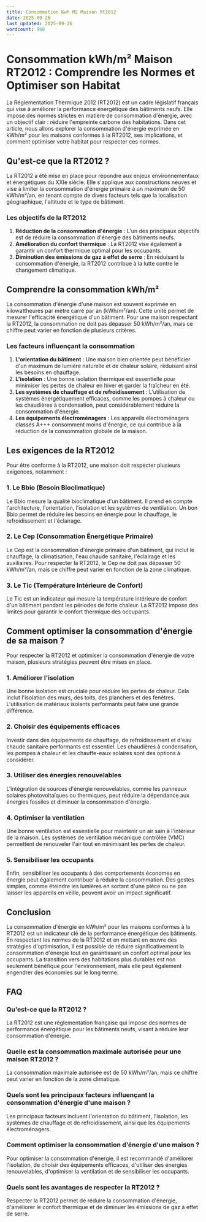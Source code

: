 ```yaml
---
title: Consommation Kwh M2 Maison Rt2012
date: 2025-09-26
last_updated: 2025-09-26
wordcount: 968
---
```


# Consommation kWh/m² Maison RT2012 : Comprendre les Normes et Optimiser son Habitat

La Réglementation Thermique 2012 (RT2012) est un cadre législatif français qui vise à améliorer la performance énergétique des bâtiments neufs. Elle impose des normes strictes en matière de consommation d'énergie, avec un objectif clair : réduire l'empreinte carbone des habitations. Dans cet article, nous allons explorer la consommation d'énergie exprimée en kWh/m² pour les maisons conformes à la RT2012, ses implications, et comment optimiser votre habitat pour respecter ces normes.

## Qu'est-ce que la RT2012 ?

La RT2012 a été mise en place pour répondre aux enjeux environnementaux et énergétiques du XXIe siècle. Elle s'applique aux constructions neuves et vise à limiter la consommation d'énergie primaire à un maximum de 50 kWh/m²/an, en tenant compte de divers facteurs tels que la localisation géographique, l'altitude et le type de bâtiment.

### Les objectifs de la RT2012

1. **Réduction de la consommation d'énergie** : L'un des principaux objectifs est de réduire la consommation d'énergie des bâtiments neufs.
2. **Amélioration du confort thermique** : La RT2012 vise également à garantir un confort thermique optimal pour les occupants.
3. **Diminution des émissions de gaz à effet de serre** : En réduisant la consommation d'énergie, la RT2012 contribue à la lutte contre le changement climatique.

## Comprendre la consommation kWh/m²

La consommation d'énergie d'une maison est souvent exprimée en kilowattheures par mètre carré par an (kWh/m²/an). Cette unité permet de mesurer l'efficacité énergétique d'un bâtiment. Pour une maison respectant la RT2012, la consommation ne doit pas dépasser 50 kWh/m²/an, mais ce chiffre peut varier en fonction de plusieurs critères.

### Les facteurs influençant la consommation

1. **L'orientation du bâtiment** : Une maison bien orientée peut bénéficier d'un maximum de lumière naturelle et de chaleur solaire, réduisant ainsi les besoins en chauffage.
2. **L'isolation** : Une bonne isolation thermique est essentielle pour minimiser les pertes de chaleur en hiver et garder la fraîcheur en été.
3. **Les systèmes de chauffage et de refroidissement** : L'utilisation de systèmes énergétiquement efficaces, comme les pompes à chaleur ou les chaudières à condensation, peut considérablement réduire la consommation d'énergie.
4. **Les équipements électroménagers** : Les appareils électroménagers classés A+++ consomment moins d'énergie, ce qui contribue à la réduction de la consommation globale de la maison.

## Les exigences de la RT2012

Pour être conforme à la RT2012, une maison doit respecter plusieurs exigences, notamment :

### 1. Le Bbio (Besoin Bioclimatique)

Le Bbio mesure la qualité bioclimatique d'un bâtiment. Il prend en compte l'architecture, l'orientation, l'isolation et les systèmes de ventilation. Un bon Bbio permet de réduire les besoins en énergie pour le chauffage, le refroidissement et l'éclairage.

### 2. Le Cep (Consommation Énergétique Primaire)

Le Cep est la consommation d'énergie primaire d'un bâtiment, qui inclut le chauffage, la climatisation, l'eau chaude sanitaire, l'éclairage et les auxiliaires. Pour respecter la RT2012, le Cep ne doit pas dépasser 50 kWh/m²/an, mais ce chiffre peut varier en fonction de la zone climatique.

### 3. Le Tic (Température Intérieure de Confort)

Le Tic est un indicateur qui mesure la température intérieure de confort d'un bâtiment pendant les périodes de forte chaleur. La RT2012 impose des limites pour garantir le confort thermique des occupants.

## Comment optimiser la consommation d'énergie de sa maison ?

Pour respecter la RT2012 et optimiser la consommation d'énergie de votre maison, plusieurs stratégies peuvent être mises en place.

### 1. Améliorer l'isolation

Une bonne isolation est cruciale pour réduire les pertes de chaleur. Cela inclut l'isolation des murs, des toits, des planchers et des fenêtres. L'utilisation de matériaux isolants performants peut faire une grande différence.

### 2. Choisir des équipements efficaces

Investir dans des équipements de chauffage, de refroidissement et d'eau chaude sanitaire performants est essentiel. Les chaudières à condensation, les pompes à chaleur et les chauffe-eaux solaires sont des options à considérer.

### 3. Utiliser des énergies renouvelables

L'intégration de sources d'énergie renouvelables, comme les panneaux solaires photovoltaïques ou thermiques, peut réduire la dépendance aux énergies fossiles et diminuer la consommation d'énergie.

### 4. Optimiser la ventilation

Une bonne ventilation est essentielle pour maintenir un air sain à l'intérieur de la maison. Les systèmes de ventilation mécanique contrôlée (VMC) permettent de renouveler l'air tout en minimisant les pertes de chaleur.

### 5. Sensibiliser les occupants

Enfin, sensibiliser les occupants à des comportements économes en énergie peut également contribuer à réduire la consommation. Des gestes simples, comme éteindre les lumières en sortant d'une pièce ou ne pas laisser les appareils en veille, peuvent avoir un impact significatif.

## Conclusion

La consommation d'énergie en kWh/m² pour les maisons conformes à la RT2012 est un indicateur clé de la performance énergétique des bâtiments. En respectant les normes de la RT2012 et en mettant en œuvre des stratégies d'optimisation, il est possible de réduire significativement la consommation d'énergie tout en garantissant un confort optimal pour les occupants. La transition vers des habitations plus durables est non seulement bénéfique pour l'environnement, mais elle peut également engendrer des économies sur le long terme.

## FAQ

### Qu'est-ce que la RT2012 ?

La RT2012 est une réglementation française qui impose des normes de performance énergétique pour les bâtiments neufs, visant à réduire leur consommation d'énergie.

### Quelle est la consommation maximale autorisée pour une maison RT2012 ?

La consommation maximale autorisée est de 50 kWh/m²/an, mais ce chiffre peut varier en fonction de la zone climatique.

### Quels sont les principaux facteurs influençant la consommation d'énergie d'une maison ?

Les principaux facteurs incluent l'orientation du bâtiment, l'isolation, les systèmes de chauffage et de refroidissement, ainsi que les équipements électroménagers.

### Comment optimiser la consommation d'énergie d'une maison ?

Pour optimiser la consommation d'énergie, il est recommandé d'améliorer l'isolation, de choisir des équipements efficaces, d'utiliser des énergies renouvelables, d'optimiser la ventilation et de sensibiliser les occupants.

### Quels sont les avantages de respecter la RT2012 ?

Respecter la RT2012 permet de réduire la consommation d'énergie, d'améliorer le confort thermique et de diminuer les émissions de gaz à effet de serre.
